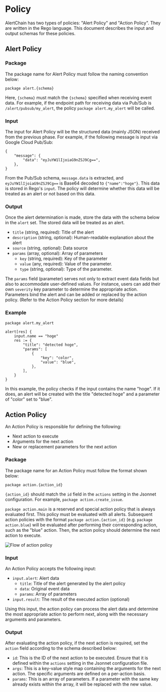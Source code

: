 # Policy

AlertChain has two types of policies: "Alert Policy" and "Action Policy". They are written in the Rego language. This document describes the input and output schemas for these policies.

## Alert Policy

### Package

The package name for Alert Policy must follow the naming convention below:

```rego
package alert.{schema}
```

Here, `{schema}` must match the `{schema}` specified when receiving event data. For example, if the endpoint path for receiving data via Pub/Sub is `/alert/pubsub/my_alert`, the policy `package alert.my_alert` will be called.

### Input

The input for Alert Policy will be the structured data (mainly JSON) received from the previous phase. For example, if the following message is input via Google Cloud Pub/Sub:

```
{
    "message": {
        "data": "eyJuYW1lIjoiaG9nZSJ9Cg==",
    },
}
```

From the Pub/Sub schema, `message.data` is extracted, and `eyJuYW1lIjoiaG9nZSJ9Cg==` is Base64 decoded to `{"name":"hoge"}`. This data is stored in Rego's `input`. The policy will determine whether this data will be treated as an alert or not based on this data.

### Output

Once the alert determination is made, store the data with the schema below in the `alert` set. The stored data will be treated as an alert.

- `title` (string, required): Title of the alert
- `description` (string, optional): Human-readable explanation about the alert
- `source` (string, optional): Data source
- `params` (array, optional): Array of parameters
  - `key` (string, required): Key of the parameter
  - `value` (any, required): Value of the parameter.
  - `type` (string, optional): Type of the parameter.

The `params` field (parameter) serves not only to extract event data fields but also to accommodate user-defined values. For instance, users can add their own `severity` key parameter to determine the appropriate action. Parameters bind the alert and can be added or replaced by the action policy. (Refer to the Action Policy section for more details)

### Example

```rego
package alert.my_alert

alert[res] {
    input.name == "hoge"
    res := {
        "title": "detected hoge",
        "params": [
            {
                "key": "color",
                "value": "blue",
            },
        ],
    }
}
```

In this example, the policy checks if the input contains the name "hoge". If it does, an alert will be created with the title "detected hoge" and a parameter of "color" set to "blue".

## Action Policy

An Action Policy is responsible for defining the following:

- Next action to execute
- Arguments for the next action
- New or replacement parameters for the next action

### Package

The package name for an Action Policy must follow the format shown below:

```rego
package action.{action_id}
```

`{action_id}` should match the `id` field in the `actions` setting in the Jsonnet configuration. For example, `package action.create_issue`.

`package action.main` is a reserved and special action policy that is always evaluated first. This policy must be evaluated with all alerts. Subsequent action policies with the format `package action.{action_id}` (e.g. `package action.blue`) will be evaluated after performing their corresponding action, such as the "blue" action. Then, the action policy should determine the next action to execute.

![Flow of action policy](https://user-images.githubusercontent.com/605953/232349211-4bcc7abe-72ef-436a-916c-2b24953d99ed.jpg)

### Input

An Action Policy accepts the following input:

- `input.alert`: Alert data
  - `title`: Title of the alert generated by the alert policy
  - `data`: Original event data
  - `params`: Array of parameters
- `input.result`: The result of the executed action (optional)

Using this input, the action policy can process the alert data and determine the most appropriate action to perform next, along with the necessary arguments and parameters.

### Output

After evaluating the action policy, if the next action is required, set the `action` field according to the schema described below:

- `id`: This is the ID of the next action to be executed. Ensure that it is defined within the `actions` setting in the Jsonnet configuration file.
- `args`: This is a key-value style map containing the arguments for the next action. The specific arguments are defined on a per-action basis.
- `params`: This is an array of parameters. If a parameter with the same key already exists within the array, it will be replaced with the new value.